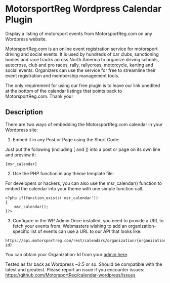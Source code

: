 MotorsportReg Wordpress Calendar Plugin
===========================================

Display a listing of motorsport events from MotorsportReg.com on any Wordpress website.  	

MotorsportReg.com is an online event registration service for motorsport driving and social events.  It is used by hundreds of car clubs, sanctioning bodies and race tracks
across North America to organize driving schools, autocross, club and pro races, rally, rallycross, motorcycle, karting and social events.  Organizers can use the service
for free to streamline their event registration and membership management tools.

The only requirement for using our free plugin is to leave our link unedited at the bottom of the calendar listings that points back to MotorsportReg.com.  Thank you!


## Description

There are two ways of embedding the MotorsportReg.com calendar in your Wordpress site: 

1. Embed it in any Post or Page using the Short Code:

  Just put the following (including [ and ]) into a post or page on its own line and preview it:

  ```
  [msr_calendar]
  ```

2. Use the PHP function in any theme template file: 

  For developers or hackers, you can also use the msr_calendar() function to embed the calendar into your theme with one simple function call.

  ```
  <?php if(function_exists('msr_calendar'))
  {
      msr_calendar();
  }?>
  ```
  
3. Configure in the WP Admin
  Once installed, you need to provide a URL to fetch your events from.  Webmasters wishing to add an organization-specific list of events can use a URL to our API that looks like:
  ```
  https://api.motorsportreg.com/rest/calendars/organization/{organization-id}
  ```
  You can obtain your Organization-Id from your [admin here](https://www.motorsportreg.com/em360/index.cfm/event/profile.api).

Tested as far back as Wordpress ~2.5 or so.  Should be compatible with the latest and greatest.  Please report an issue if you encounter issues: https://github.com/MotorsportReg/calendar-wordpress/issues 
